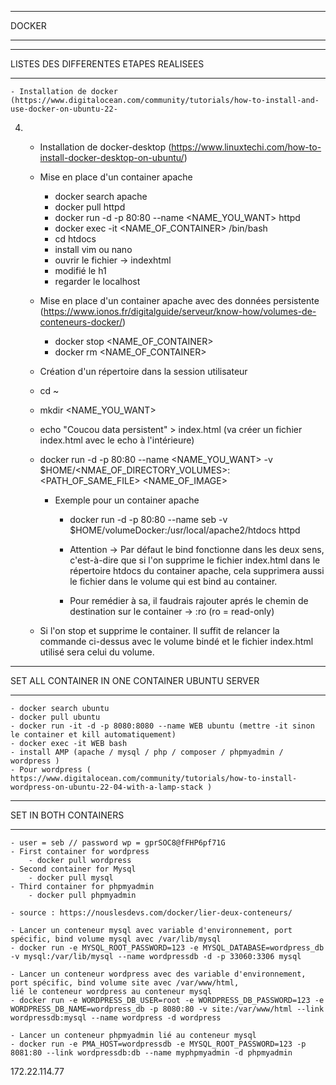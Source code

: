 ***
DOCKER
***

***
LISTES DES DIFFERENTES ETAPES REALISEES 
***

    - Installation de docker (https://www.digitalocean.com/community/tutorials/how-to-install-and-use-docker-on-ubuntu-22-
04)
    - Installation de docker-desktop (https://www.linuxtechi.com/how-to-install-docker-desktop-on-ubuntu/)
    
    - Mise en place d'un container apache

        - docker search apache
        - docker pull httpd
        - docker run -d -p 80:80 --name <NAME_YOU_WANT> httpd
        - docker exec -it <NAME_OF_CONTAINER> /bin/bash
        - cd htdocs
        - install vim ou nano
        - ouvrir le fichier -> indexhtml
        - modifié le h1
        - regarder le localhost

    - Mise en place d'un container apache avec des données persistente
      (https://www.ionos.fr/digitalguide/serveur/know-how/volumes-de-conteneurs-docker/)
        - docker stop <NAME_OF_CONTAINER>
        - docker rm <NAME_OF_CONTAINER>

    - Création d'un répertoire dans la session utilisateur
    - cd ~
    - mkdir <NAME_YOU_WANT>
    - echo "Coucou data persistent" > index.html (va créer un fichier index.html avec le echo à l'intérieure)
    - docker run -d -p 80:80 --name <NAME_YOU_WANT> -v $HOME/<NMAE_OF_DIRECTORY_VOLUMES>:<PATH_OF_SAME_FILE> <NAME_OF_IMAGE>

        - Exemple pour un container apache
            - docker run -d -p 80:80 --name seb -v $HOME/volumeDocker:/usr/local/apache2/htdocs httpd
            
            - Attention -> Par défaut le bind fonctionne dans les deux sens, c'est-à-dire que si l'on supprime le fichier index.html dans le répertoire htdocs du container apache, cela supprimera aussi le fichier dans le volume qui est bind au container.
            - Pour remédier à sa, il faudrais rajouter aprés le chemin de destination sur le container -> :ro (ro = read-only)

    - Si l'on stop et supprime le container. Il suffit de relancer la commande ci-dessus avec le volume bindé et le fichier index.html utilisé sera celui du volume.        


***
SET ALL CONTAINER IN ONE CONTAINER UBUNTU SERVER
***

    - docker search ubuntu
    - docker pull ubuntu
    - docker run -it -d -p 8080:8080 --name WEB ubuntu (mettre -it sinon le container et kill automatiquement)
    - docker exec -it WEB bash
    - install AMP (apache / mysql / php / composer / phpmyadmin / wordpress )
    - Pour wordpress ( https://www.digitalocean.com/community/tutorials/how-to-install-wordpress-on-ubuntu-22-04-with-a-lamp-stack )

***
SET IN BOTH CONTAINERS
***
    - user = seb // password wp = gprSOC8@fFHP6pf71G
    - First container for wordpress
        - docker pull wordpress
    - Second container for Mysql
        - docker pull mysql
    - Third container for phpmyadmin
        - docker pull phpmyadmin

    - source : https://nouslesdevs.com/docker/lier-deux-conteneurs/ 

    - Lancer un conteneur mysql avec variable d'environnement, port spécific, bind volume mysql avec /var/lib/mysql
    - docker run -e MYSQL_ROOT_PASSWORD=123 -e MYSQL_DATABASE=wordpress_db -v mysql:/var/lib/mysql --name wordpressdb -d -p 33060:3306 mysql

    - Lancer un conteneur wordpress avec des variable d'environnement, port spécific, bind volume site avec /var/www/html, 
    lié le conteneur wordpress au conteneur mysql
    - docker run -e WORDPRESS_DB_USER=root -e WORDPRESS_DB_PASSWORD=123 -e WORDPRESS_DB_NAME=wordpress_db -p 8080:80 -v site:/var/www/html --link wordpressdb:mysql --name wordpress -d wordpress

    - Lancer un conteneur phpmyadmin lié au conteneur mysql 
    - docker run -e PMA_HOST=wordpressdb -e MYSQL_ROOT_PASSWORD=123 -p 8081:80 --link wordpressdb:db --name myphpmyadmin -d phpmyadmin

172.22.114.77
